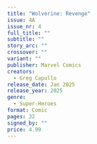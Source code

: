 ```yaml
---
title: "Wolverine: Revenge"
issue: 4A
issue_nr: 4
full_title: ""
subtitle: ""
story_arc: ""
crossover: ""
variant: ""
publisher: Marvel Comics
creators:
  - Greg Capullo
release_date: Jan 2025
release_year: 2025
genre:
  - Super-Heroes
format: Comic
pages: 32
signed_by: ""
price: 4.99
---
```

